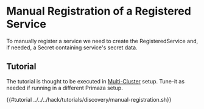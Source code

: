 # Manual Registration of a Registered Service

To manually register a service we need to create the RegisteredService and, if needed, a Secret containing service's secret data.

## Tutorial

The tutorial is thought to be executed in [Multi-Cluster](../tenant/multi-cluster.md) setup.
Tune-it as needed if running in a different Primaza setup.

{{#tutorial ../../../hack/tutorials/discovery/manual-registration.sh}}
